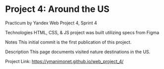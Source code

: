 # Project 4: Around the US
Practicum by Yandex
Web Project 4, Sprint 4

Technologies
HTML, CSS, & JS
project was built utilizing specs from Figma

Notes
This initial commit is the first publication of this project. 

Description
This page documents visited nature destinations in the US. 

Project Link: https://ymanimonet.github.io/web_project_4/